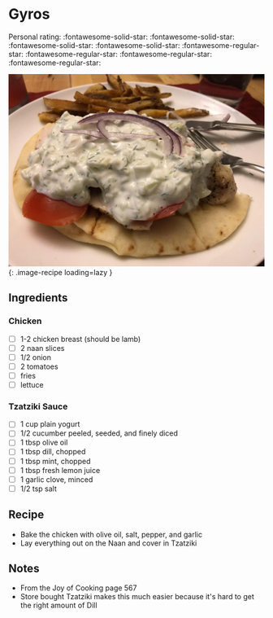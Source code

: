 # Gyros

<!-- {cts} rating=1; (User can specify rating on scale of 1-5) -->

Personal rating: :fontawesome-solid-star: :fontawesome-solid-star: :fontawesome-solid-star: :fontawesome-solid-star: :fontawesome-regular-star: :fontawesome-regular-star: :fontawesome-regular-star: :fontawesome-regular-star:

<!-- {cte} -->

<!-- {cts} name_image=gyros.jpg; (User can specify image name) -->

![gyros.jpg](./gyros.jpg){: .image-recipe loading=lazy }

<!-- {cte} -->

## Ingredients

### Chicken

- [ ] 1-2 chicken breast (should be lamb)
- [ ] 2 naan slices
- [ ] 1/2 onion
- [ ] 2 tomatoes
- [ ] fries
- [ ] lettuce

### Tzatziki Sauce

- [ ] 1 cup plain yogurt
- [ ] 1/2 cucumber peeled, seeded, and finely diced
- [ ] 1 tbsp olive oil
- [ ] 1 tbsp dill, chopped
- [ ] 1 tbsp mint, chopped
- [ ] 1 tbsp fresh lemon juice
- [ ] 1 garlic clove, minced
- [ ] 1/2 tsp salt

## Recipe

- Bake the chicken with olive oil, salt, pepper, and garlic
- Lay everything out on the Naan and cover in Tzatziki

## Notes

- From the Joy of Cooking page 567
- Store bought Tzatziki makes this much easier because it's hard to get the right amount of Dill
